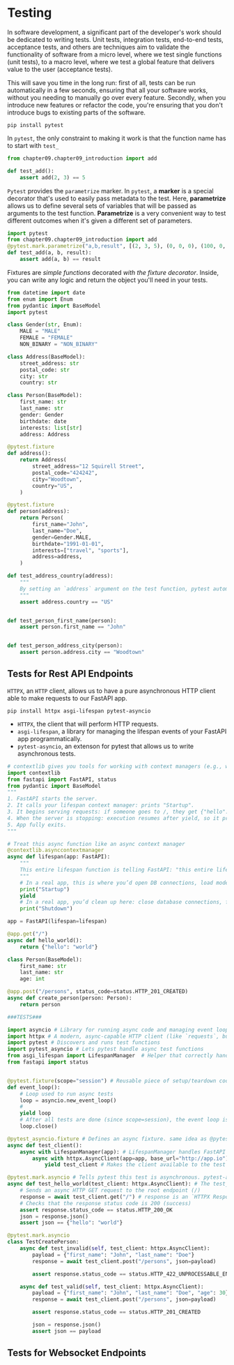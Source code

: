 # Testing
In software development, a significant part of the developer's work should be dedicated to writing tests.
Unit tests, integration tests, end-to-end tests, acceptance tests, and others are techniques aim to validate the functionality of software from a micro level, where we test single functions (unit tests), to a macro level, where we test a global feature that delivers value to the user (acceptance tests).

This will save you time in the long run: first of all, tests can be run automatically in a few seconds, ensuring that all your software works, without you needing to manually go over every feature. Secondly, when you introduce new features or refactor the code, you're ensuring that you don't introduce bugs to existing parts of the software.

`pip install pytest`

In `pytest`, the only constraint to making it work is that the function name has to start with `test_` 
```python
from chapter09.chapter09_introduction import add

def test_add():
    assert add(2, 3) == 5
```
`Pytest` provides the `parametrize` marker. In `pytest`, a **marker** is a special decorator that's used to easily pass metadata to the test. Here, **parametrize** allows us to define several sets of variables that will be passed as arguments to the test function. **Parametrize** is a very convenient way to test different outcomes when it's given a different set of parameters.
```python
import pytest
from chapter09.chapter09_introduction import add
@pytest.mark.parametrize("a,b,result", [(2, 3, 5), (0, 0, 0), (100, 0, 100), (1, 1, 2)])
def test_add(a, b, result):
    assert add(a, b) == result
```
Fixtures are *simple functions* decorated *with the fixture decorator*. Inside, you can write any logic and return the object you'll need in your tests.  
```python
from datetime import date
from enum import Enum
from pydantic import BaseModel
import pytest

class Gender(str, Enum):
    MALE = "MALE"
    FEMALE = "FEMALE"
    NON_BINARY = "NON_BINARY"

class Address(BaseModel):
    street_address: str
    postal_code: str
    city: str
    country: str

class Person(BaseModel):
    first_name: str
    last_name: str
    gender: Gender
    birthdate: date
    interests: list[str]
    address: Address

@pytest.fixture
def address():
    return Address(
        street_address="12 Squirell Street",
        postal_code="424242",
        city="Woodtown",
        country="US",
    )

@pytest.fixture
def person(address):
    return Person(
        first_name="John",
        last_name="Doe",
        gender=Gender.MALE,
        birthdate="1991-01-01",
        interests=["travel", "sports"],
        address=address,
    )

def test_address_country(address):
    """
    By setting an `address` argument on the test function, pytest automatically detects that it corresponds to the `address` fixture, executes it, and passes its return value.
    """
    assert address.country == "US"


def test_person_first_name(person):
    assert person.first_name == "John"


def test_person_address_city(person):
    assert person.address.city == "Woodtown"
```

## Tests for Rest API Endpoints
`HTTPX`, an `HTTP` client, allows us to have a pure asynchronous HTTP client able to make requests to our FastAPI app.

`pip install httpx asgi-lifespan pytest-asyncio`
* `HTTPX`, the client that will perform HTTP requests. 
* `asgi-lifespan`, a library for managing the lifespan events of your FastAPI app programmatically.
* `pytest-asyncio`, an extenson for pytest that allows us to write asynchronous tests.

```python
# contextlib gives you tools for working with context managers (e.g., with)
import contextlib
from fastapi import FastAPI, status
from pydantic import BaseModel
"""
1. FastAPI starts the server.
2. It calls your lifespan context manager: prints "Startup".
3. It begins serving requests: if someone goes to /, they get {"hello": "world"}.
4. When the server is stopping: execution resumes after yield, so it prints "Shutdown".
5. App fully exits.
"""

# Treat this async function like an async context manager
@contextlib.asynccontextmanager
async def lifespan(app: FastAPI):
    """
    This entire lifespan function is telling FastAPI: "this entire lifespan function is telling FastAPI"
    """
    # In a real app, this is where you’d open DB connections, load models into memory, warm caches, etc.
    print("Startup")
    yield
    # In a real app, you’d clean up here: close database connections, flush logs, release resources, etc.
    print("Shutdown")

app = FastAPI(lifespan=lifespan)

@app.get("/")
async def hello_world():
    return {"hello": "world"}

class Person(BaseModel):
    first_name: str
    last_name: str
    age: int

@app.post("/persons", status_code=status.HTTP_201_CREATED)
async def create_person(person: Person):
    return person

###TESTS###

import asyncio # Library for running async code and managing event loops
import httpx # A modern, async-capable HTTP client (like `requests`, but supports async) to simulate sending HTTP request to your FastAPI app during tests
import pytest # Discovers and runs test functions
import pytest_asyncio # Lets pytest handle async test functions
from asgi_lifespan import LifespanManager  # Helper that correctly handles startup and shutdown events in Asynchronous Server Gateway Interface (ASGI) apps 
from fastapi import status


@pytest.fixture(scope="session") # Reusable piece of setup/teardown code that can be injected into tests. scope="session" means this fixture is created once for the entire test session, not per test. This is important because the event loop can only exist once per session in async tests.
def event_loop():
    # Loop used to run async tests
    loop = asyncio.new_event_loop()
    # 
    yield loop
    # After all tests are done (since scope=session), the event loop is closed cleanly to release resources
    loop.close()

@pytest_asyncio.fixture # Defines an async fixture. same idea as @pytest.fixture, but async funcs are supported. 
async def test_client():
    async with LifespanManager(app): # LifespanManager handles FastAPI’s startup and shutdown events correctly inside tests. 
        async with httpx.AsyncClient(app=app, base_url="http://app.io") as test_client: # Creates an in-memory HTTP client that can directly call your FastAPI app (no network needed). It ensures that an HTTP session is ready.
            yield test_client # Makes the client available to the test functions

@pytest.mark.asyncio # Tells pytest this test is asynchronous. pytest-asyncio will run it inside the event loop defined earlier.
async def test_hello_world(test_client: httpx.AsyncClient): # The test_client fixture we created earlier is automatically injected here.
    # Sends an async HTTP GET request to the root endpoint (/)
    response = await test_client.get("/") # response is an `HTTPX Response` object containing all the data of the HTTP response: status code, headers, body.
    # Checks that the response status code is 200 (success)
    assert response.status_code == status.HTTP_200_OK
    json = response.json()
    assert json == {"hello": "world"}

@pytest.mark.asyncio
class TestCreatePerson:
    async def test_invalid(self, test_client: httpx.AsyncClient):
        payload = {"first_name": "John", "last_name": "Doe"}
        response = await test_client.post("/persons", json=payload)

        assert response.status_code == status.HTTP_422_UNPROCESSABLE_ENTITY

    async def test_valid(self, test_client: httpx.AsyncClient):
        payload = {"first_name": "John", "last_name": "Doe", "age": 30}
        response = await test_client.post("/persons", json=payload)

        assert response.status_code == status.HTTP_201_CREATED

        json = response.json()
        assert json == payload
```
## Tests for Websocket Endpoints
